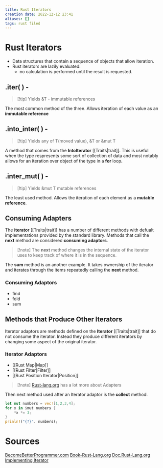 ```yaml
---
title: Rust Iterators
creation date: 2022-12-12 23:41
aliases: []
tags: rust filed
---
```


# Rust Iterators
- Data structures that contain a sequence of objects that allow iteration. 
- Rust iterators are lazily evaluated.
	- no calculation is performed until the result is requested.


## .iter( ) -

> [!tip] Yields &T - immutable references

The most common method of the three. Allows iteration of each value as an **immutable reference** 

## .into_inter( ) -

> [!tip] Yields any of T(moved value), &T or &mut T

A method that comes from the **IntoIterator** [[Traits|trait]]. This is useful when the type respresents some sort of collection of data and most notably allows for an iteration over object of the type in a **for** loop.

## .inter_mut( ) - 

> [!tip] Yields &mut T mutable references

The least used method. Allows the iteration of each element as a **mutable reference**.

## Consuming Adapters
The **iterator** [[Traits|trait]] has a number of different methods with defualt implementations provided by the standard library. Methods that call the **next** method are considered **consuming adaptors**.

>[!note] The **next** method changes the internal state of the iterator uses to keep track of where it is in the sequence.

The **sum** method is an another example. It takes ownership of the iterator and iterates through the items repeatedly calling the **next** method.

### Consuming Adaptors
- find
- fold
- sum


## Methods that Produce Other Iterators
Iterator adaptors are methods defined on the **Iterator** [[Traits|trait]] that do not consume the iterator. Instead they produce different iterators by changing some aspect of the original iterator.

### Iterator Adaptors
- [[Rust Map|Map]]
- [[Rust Filter|Filter]]
- [[Rust Position Iterator|Position]]

>[!note] [Rust-lang.org](https://doc.rust-lang.org/stable/std/iter/index.html#adapters) has a lot more about Adapters

Then next method used after an Iterator adaptor is the **collect** method. 

```Rust
let mut numbers = vec![1,2,3,4];
for x in $mut numbers {
	*x *= 3;
}
prinln!("{?}". numbers);
```


# Sources
[BecomeBetterProgrammer.com](https://www.becomebetterprogrammer.com/rust-iter-vs-iter_mut-vs-into_iter/)
[Book-Rust-Lang.org](https://doc.rust-lang.org/book/ch13-02-iterators.html)
[Doc.Rust-Lang.org](https://doc.rust-lang.org/stable/std/iter/#iterator)
[Implementing Iterator](https://doc.rust-lang.org/stable/std/iter/index.html#implementing-iterator)

